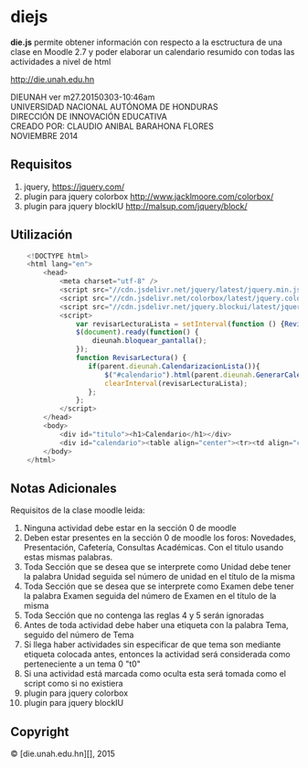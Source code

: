 # diejs

**die.js** permite obtener información con respecto a la esctructura de una clase en Moodle 2.7 y poder elaborar un calendario resumido con todas las actividades a nivel de html

<http://die.unah.edu.hn>

DIEUNAH ver m27.20150303-10:46am<br>
UNIVERSIDAD NACIONAL AUTÓNOMA DE HONDURAS<br>
DIRECCIÓN DE INNOVACIÓN EDUCATIVA<br>
CREADO POR: CLAUDIO ANIBAL BARAHONA FLORES<br>
NOVIEMBRE 2014<br>
## Requisitos
 1. jquery, <https://jquery.com/>
 2. plugin para jquery colorbox <http://www.jacklmoore.com/colorbox/>
 3. plugin para jquery blockIU <http://malsup.com/jquery/block/>

## Utilización
```js
    <!DOCTYPE html>
    <html lang="en">
        <head>
            <meta charset="utf-8" />
            <script src="//cdn.jsdelivr.net/jquery/latest/jquery.min.js"></script>
            <script src="//cdn.jsdelivr.net/colorbox/latest/jquery.colorbox-min.js"></script>
            <script src="//cdn.jsdelivr.net/jquery.blockui/latest/jquery.blockUI.min.js"></script>
            <script>
                var revisarLecturaLista = setInterval(function () {RevisarLectura()}, 500);
                $(document).ready(function() {
                    dieunah.bloquear_pantalla();
                });
                function RevisarLectura() {
                   if(parent.dieunah.CalendarizacionLista()){
                       $("#calendario").html(parent.dieunah.GenerarCalendario());
                       clearInterval(revisarLecturaLista);
                   };
                };
            </script>
        </head>
        <body>
            <div id="titulo"><h1>Calendario</h1></div>
            <div id="calendario"><table align="center"><tr><td align="center">Cargando...</td></tr></table></div>
        </body>
    </html>
```

## Notas Adicionales

Requisitos de la clase moodle leida:
 1. Ninguna actividad debe estar en la sección 0 de moodle
 2. Deben estar presentes en la sección 0 de moodle los foros: Novedades, Presentación, Cafetería, Consultas Académicas. Con el titulo usando estas mismas palabras.
 3. Toda Sección que se desea que se interprete como Unidad debe tener la palabra Unidad seguida sel número de unidad en el título de la misma
 4. Toda Sección que se desea que se interprete como Examen debe tener la palabra Examen seguida del número de Examen en el título de la misma
 5. Toda Sección que no contenga las reglas 4 y 5 serán ignoradas
 6. Antes de toda actividad debe haber una etiqueta con la palabra Tema, seguido del número de Tema
 7. Si llega haber actividades sin especificar de que tema son mediante etiqueta colocada antes, entonces la actividad será considerada como perteneciente a un tema 0 "t0"
 8. Si una actividad está marcada como oculta esta será tomada como el script como si no existiera
 9. plugin para jquery colorbox
 10. plugin para jquery blockIU

## Copyright

© [die.unah.edu.hn][], 2015
